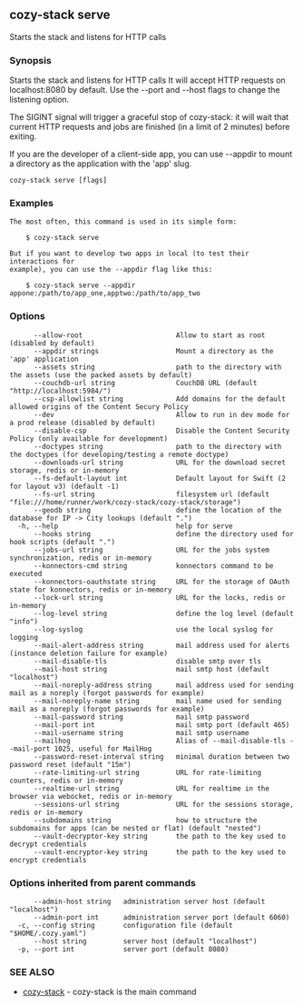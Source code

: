 ## cozy-stack serve

Starts the stack and listens for HTTP calls

### Synopsis

Starts the stack and listens for HTTP calls
It will accept HTTP requests on localhost:8080 by default.
Use the --port and --host flags to change the listening option.

The SIGINT signal will trigger a graceful stop of cozy-stack: it will wait that
current HTTP requests and jobs are finished (in a limit of 2 minutes) before
exiting.

If you are the developer of a client-side app, you can use --appdir
to mount a directory as the application with the 'app' slug.


```
cozy-stack serve [flags]
```

### Examples

```
The most often, this command is used in its simple form:

	$ cozy-stack serve

But if you want to develop two apps in local (to test their interactions for
example), you can use the --appdir flag like this:

	$ cozy-stack serve --appdir appone:/path/to/app_one,apptwo:/path/to/app_two

```

### Options

```
      --allow-root                       Allow to start as root (disabled by default)
      --appdir strings                   Mount a directory as the 'app' application
      --assets string                    path to the directory with the assets (use the packed assets by default)
      --couchdb-url string               CouchDB URL (default "http://localhost:5984/")
      --csp-allowlist string             Add domains for the default allowed origins of the Content Secury Policy
      --dev                              Allow to run in dev mode for a prod release (disabled by default)
      --disable-csp                      Disable the Content Security Policy (only available for development)
      --doctypes string                  path to the directory with the doctypes (for developing/testing a remote doctype)
      --downloads-url string             URL for the download secret storage, redis or in-memory
      --fs-default-layout int            Default layout for Swift (2 for layout v3) (default -1)
      --fs-url string                    filesystem url (default "file:///home/runner/work/cozy-stack/cozy-stack/storage")
      --geodb string                     define the location of the database for IP -> City lookups (default ".")
  -h, --help                             help for serve
      --hooks string                     define the directory used for hook scripts (default ".")
      --jobs-url string                  URL for the jobs system synchronization, redis or in-memory
      --konnectors-cmd string            konnectors command to be executed
      --konnectors-oauthstate string     URL for the storage of OAuth state for konnectors, redis or in-memory
      --lock-url string                  URL for the locks, redis or in-memory
      --log-level string                 define the log level (default "info")
      --log-syslog                       use the local syslog for logging
      --mail-alert-address string        mail address used for alerts (instance deletion failure for example)
      --mail-disable-tls                 disable smtp over tls
      --mail-host string                 mail smtp host (default "localhost")
      --mail-noreply-address string      mail address used for sending mail as a noreply (forgot passwords for example)
      --mail-noreply-name string         mail name used for sending mail as a noreply (forgot passwords for example)
      --mail-password string             mail smtp password
      --mail-port int                    mail smtp port (default 465)
      --mail-username string             mail smtp username
      --mailhog                          Alias of --mail-disable-tls --mail-port 1025, useful for MailHog
      --password-reset-interval string   minimal duration between two password reset (default "15m")
      --rate-limiting-url string         URL for rate-limiting counters, redis or in-memory
      --realtime-url string              URL for realtime in the browser via webocket, redis or in-memory
      --sessions-url string              URL for the sessions storage, redis or in-memory
      --subdomains string                how to structure the subdomains for apps (can be nested or flat) (default "nested")
      --vault-decryptor-key string       the path to the key used to decrypt credentials
      --vault-encryptor-key string       the path to the key used to encrypt credentials
```

### Options inherited from parent commands

```
      --admin-host string   administration server host (default "localhost")
      --admin-port int      administration server port (default 6060)
  -c, --config string       configuration file (default "$HOME/.cozy.yaml")
      --host string         server host (default "localhost")
  -p, --port int            server port (default 8080)
```

### SEE ALSO

* [cozy-stack](cozy-stack.md)	 - cozy-stack is the main command


